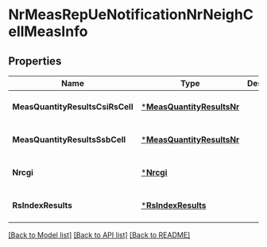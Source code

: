 # NrMeasRepUeNotificationNrNeighCellMeasInfo

## Properties
Name | Type | Description | Notes
------------ | ------------- | ------------- | -------------
**MeasQuantityResultsCsiRsCell** | [***MeasQuantityResultsNr**](MeasQuantityResultsNr.md) |  | [optional] [default to null]
**MeasQuantityResultsSsbCell** | [***MeasQuantityResultsNr**](MeasQuantityResultsNr.md) |  | [optional] [default to null]
**Nrcgi** | [***Nrcgi**](Nrcgi.md) |  | [optional] [default to null]
**RsIndexResults** | [***RsIndexResults**](RsIndexResults.md) |  | [optional] [default to null]

[[Back to Model list]](../README.md#documentation-for-models) [[Back to API list]](../README.md#documentation-for-api-endpoints) [[Back to README]](../README.md)


